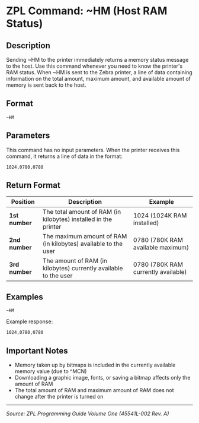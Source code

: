 # ZPL Command: ~HM (Host RAM Status)

## Description
Sending ~HM to the printer immediately returns a memory status message to the host. Use this command whenever you need to know the printer's RAM status. When ~HM is sent to the Zebra printer, a line of data containing information on the total amount, maximum amount, and available amount of memory is sent back to the host.

## Format
```
~HM
```

## Parameters
This command has no input parameters. When the printer receives this command, it returns a line of data in the format:

```
1024,0780,0780
```

## Return Format
| Position | Description | Example |
|----------|-------------|---------|
| **1st number** | The total amount of RAM (in kilobytes) installed in the printer | 1024 (1024K RAM installed) |
| **2nd number** | The maximum amount of RAM (in kilobytes) available to the user | 0780 (780K RAM available maximum) |
| **3rd number** | The amount of RAM (in kilobytes) currently available to the user | 0780 (780K RAM currently available) |

## Examples
```
~HM
```

Example response:
```
1024,0780,0780
```

## Important Notes
- Memory taken up by bitmaps is included in the currently available memory value (due to ^MCN)
- Downloading a graphic image, fonts, or saving a bitmap affects only the amount of RAM
- The total amount of RAM and maximum amount of RAM does not change after the printer is turned on

---
*Source: ZPL Programming Guide Volume One (45541L-002 Rev. A)*